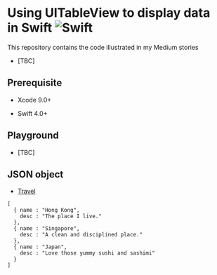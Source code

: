 # Using UITableView to display data in Swift ![Swift](http://img.shields.io/badge/swift-4.0-brightgreen.svg)

This repository contains the code illustrated in my Medium stories

- [TBC]

## Prerequisite 

- Xcode 9.0+

- Swift 4.0+

## Playground

- [TBC]

## JSON object

- [Travel](https://api.myjson.com/bins/hg9uk)

```
[
  { name : "Hong Kong",
    desc : "The place I live."
  },
  { name : "Singapore", 
    desc : "A clean and disciplined place."
  },
  { name : "Japan",
    desc : "Love those yummy sushi and sashimi"
  }
]
```
